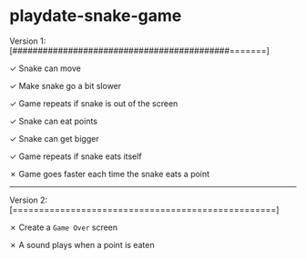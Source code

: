 # playdate-snake-game

Version 1: [###########################################=======]

✓ Snake can move

✓ Make snake go a bit slower

✓ Game repeats if snake is out of the screen

✓ Snake can eat points

✓ Snake can get bigger

✓ Game repeats if snake eats itself

✗ Game goes faster each time the snake eats a point

---

Version 2: [==================================================]

✗ Create a `Game Over` screen

✗ A sound plays when a point is eaten
